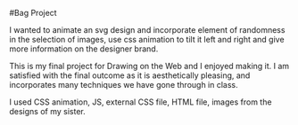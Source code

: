 #Bag Project

I wanted to animate an svg design and incorporate element of randomness
in the selection of images, use css animation to tilt it left and right
and give more information on the designer brand.

This is my final project for Drawing on the Web and I enjoyed making it. I am satisfied with the final outcome as it is aesthetically pleasing, and incorporates many techniques we have gone through in class.

I used CSS animation, JS, external CSS file, HTML file, images from the designs of my sister.
